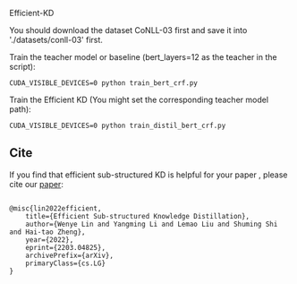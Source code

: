 Efficient-KD

You should download the dataset CoNLL-03 first and save it into './datasets/conll-03' first.

Train the teacher model or baseline (bert_layers=12 as the teacher in the script): 
```
CUDA_VISIBLE_DEVICES=0 python train_bert_crf.py
```

Train the Efficient KD (You might set the corresponding teacher model path): 
```
CUDA_VISIBLE_DEVICES=0 python train_distil_bert_crf.py
```



## Cite

If you find that efficient sub-structured KD is helpful for your paper , please cite our [paper](https://arxiv.org/abs/2203.04825):

```

@misc{lin2022efficient,
    title={Efficient Sub-structured Knowledge Distillation},
    author={Wenye Lin and Yangming Li and Lemao Liu and Shuming Shi and Hai-tao Zheng},
    year={2022},
    eprint={2203.04825},
    archivePrefix={arXiv},
    primaryClass={cs.LG}
}
```

